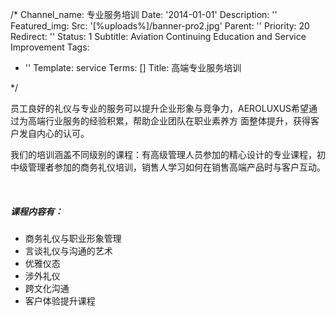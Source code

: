 /*
Channel_name: 专业服务培训
Date: '2014-01-01'
Description: ''
Featured_img:
  Src: '[%uploads%]/banner-pro2.jpg'
Parent: ''
Priority: 20
Redirect: ''
Status: 1
Subtitle: Aviation Continuing Education and Service Improvement
Tags:
- ''
Template: service
Terms: []
Title: 高端专业服务培训

*/






<p>员工良好的礼仪与专业的服务可以提升企业形象与竞争力，AEROLUXUS希望通过为高端行业服务的经验积累，帮助企业团队在职业素养方 面整体提升，获得客户发自内心的认可。</p>
<p>我们的培训涵盖不同级别的课程：有高级管理人员参加的精心设计的专业课程，初中级管理者参加的商务礼仪培训，销售人学习如何在销售高端产品时与客户互动。</p><p><br></p>
<h5>课程内容有：</h5>
<ul>
<li>商务礼仪与职业形象管理</li>
<li>言谈礼仪与沟通的艺术</li>
<li>优雅仪态</li>
<li>涉外礼仪</li>
<li>跨文化沟通</li>
<li>客户体验提升课程</li>
</ul>